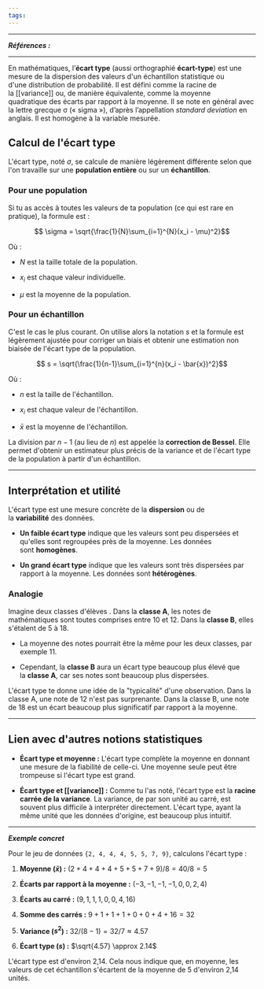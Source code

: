 ```yaml
---
tags:
---
```

 

---
***Références :***

---

En mathématiques, l’**écart type** (aussi orthographié **écart-type**) est une mesure de la dispersion des valeurs d'un échantillon statistique ou d'une distribution de probabilité. Il est défini comme la racine de la [[variance]] ou, de manière équivalente, comme la moyenne quadratique des écarts par rapport à la moyenne. 
Il se note en général avec la lettre grecque σ (« sigma »), d’après l’appellation _standard deviation_ en anglais. Il est homogène à la variable mesurée.

## Calcul de l'écart type

L'écart type, noté $\sigma$, se calcule de manière légèrement différente selon que l'on travaille sur une **population entière** ou sur un **échantillon**.

### Pour une population

Si tu as accès à toutes les valeurs de ta population (ce qui est rare en pratique), la formule est :

$$ \sigma = \sqrt{\frac{1}{N}\sum_{i=1}^{N}(x_i - \mu)^2}$$

Où :

- $N$ est la taille totale de la population.
    
- $x_i$ est chaque valeur individuelle.
    
- $\mu$ est la moyenne de la population.
    

### Pour un échantillon

C'est le cas le plus courant. On utilise alors la notation $s$ et la formule est légèrement ajustée pour corriger un biais et obtenir une estimation non biaisée de l'écart type de la population.

$$ s = \sqrt{\frac{1}{n-1}\sum_{i=1}^{n}(x_i - \bar{x})^2}$$

Où :

- $n$ est la taille de l'échantillon.
    
- $x_i$ est chaque valeur de l'échantillon.
    
- $\bar{x}$ est la moyenne de l'échantillon.
    

La division par $n-1$ (au lieu de $n$) est appelée la **correction de Bessel**. Elle permet d'obtenir un estimateur plus précis de la variance et de l'écart type de la population à partir d'un échantillon.

---

## Interprétation et utilité

L'écart type est une mesure concrète de la **dispersion** ou de la **variabilité** des données.

- **Un faible écart type** indique que les valeurs sont peu dispersées et qu'elles sont regroupées près de la moyenne. Les données sont **homogènes**.
    
- **Un grand écart type** indique que les valeurs sont très dispersées par rapport à la moyenne. Les données sont **hétérogènes**.
    

### Analogie

Imagine deux classes d'élèves . Dans la **classe A**, les notes de mathématiques sont toutes comprises entre 10 et 12. Dans la **classe B**, elles s'étalent de 5 à 18.

- La moyenne des notes pourrait être la même pour les deux classes, par exemple 11.
    
- Cependant, la **classe B** aura un écart type beaucoup plus élevé que la **classe A**, car ses notes sont beaucoup plus dispersées.
    

L'écart type te donne une idée de la "typicalité" d'une observation. Dans la classe A, une note de 12 n'est pas surprenante. Dans la classe B, une note de 18 est un écart beaucoup plus significatif par rapport à la moyenne.

---

## Lien avec d'autres notions statistiques

- **Écart type et moyenne :** L'écart type complète la moyenne en donnant une mesure de la fiabilité de celle-ci. Une moyenne seule peut être trompeuse si l'écart type est grand.
    
- **Écart type et [[variance]] :** Comme tu l'as noté, l'écart type est la **racine carrée de la variance**. La variance, de par son unité au carré, est souvent plus difficile à interpréter directement. L'écart type, ayant la même unité que les données d'origine, est beaucoup plus intuitif.
    

---

**_Exemple concret_**

Pour le jeu de données `{2, 4, 4, 4, 5, 5, 7, 9}`, calculons l'écart type :

1. **Moyenne ($\bar{x}$) :** $(2+4+4+4+5+5+7+9) / 8 = 40 / 8 = 5$
    
2. **Écarts par rapport à la moyenne :** $(-3, -1, -1, -1, 0, 0, 2, 4)$
    
3. **Écarts au carré :** $(9, 1, 1, 1, 0, 0, 4, 16)$
    
4. **Somme des carrés :** $9+1+1+1+0+0+4+16 = 32$
    
5. **Variance ($s^2$) :** $32 / (8-1) = 32 / 7 \approx 4.57$
    
6. **Écart type ($s$) :** $\sqrt{4.57} \approx 2.14$
    

L'écart type est d'environ 2,14. Cela nous indique que, en moyenne, les valeurs de cet échantillon s'écartent de la moyenne de 5 d'environ 2,14 unités.